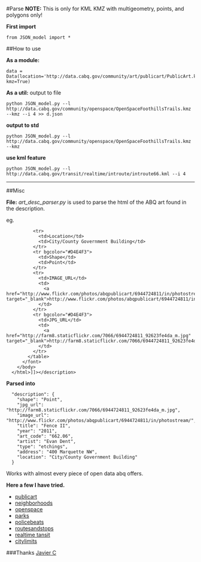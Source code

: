 #Parse
**NOTE:** This is only for KML KMZ with multigeometry, points, and polygons only!

**First import**

    from JSON_model import *

##How to use

**As a module:**

    data = Data(location='http://data.cabq.gov/community/art/publicart/PublicArt.kmz', kmz=True)

**As a util:**
output to file

    python JSON_model.py --l http://data.cabq.gov/community/openspace/OpenSpaceFoothillsTrails.kmz --kmz --i 4 >> d.json

**output to std**

    python JSON_model.py --l http://data.cabq.gov/community/openspace/OpenSpaceFoothillsTrails.kmz --kmz

**use kml feature**

    python JSON_model.py --l http://data.cabq.gov/transit/realtime/introute/introute66.kml --i 4

---

##Misc

**File:** *art_desc_parser.py* is used to parse the html of the ABQ art found in the description.

eg.


              <tr>
                <td>Location</td>
                <td>City/County Government Building</td>
              </tr>
              <tr bgcolor="#D4E4F3">
                <td>Shape</td>
                <td>Point</td>
              </tr>
              <tr>
                <td>IMAGE_URL</td>
                <td>
                  <a href="http://www.flickr.com/photos/abqpublicart/6944724811/in/photostream/" target="_blank">http://www.flickr.com/photos/abqpublicart/6944724811/in/photostream/</a>
                </td>
              </tr>
              <tr bgcolor="#D4E4F3">
                <td>JPG_URL</td>
                <td>
                  <a href="http://farm8.staticflickr.com/7066/6944724811_92623fe4da_m.jpg" target="_blank">http://farm8.staticflickr.com/7066/6944724811_92623fe4da_m.jpg</a>
                </td>
              </tr>
            </table>
          </font>
        </body>
      </html>]]></description>


**Parsed into**

      "description": {
        "shape": "Point",
        "jpg_url": "http://farm8.staticflickr.com/7066/6944724811_92623fe4da_m.jpg",
        "image_url": "http://www.flickr.com/photos/abqpublicart/6944724811/in/photostream/",
        "title": "Fence II",
        "year": "2011",
        "art_code": "662.06",
        "artist": "Evan Dent",
        "type": "etchings",
        "address": "400 Marquette NW",
        "location": "City/County Government Building"
      }

Works with almost every piece of open data abq offers. 

**Here a few I have tried.**

* [publicart](http://data.cabq.gov/community/art/publicart/)  
* [neighborhoods](http://data.cabq.gov/community/neighborhoods/)  
* [openspace](http://data.cabq.gov/community/openspace/)  
* [parks](http://data.cabq.gov/community/parksandrec/parks/)  
* [policebeats](http://data.cabq.gov/publicsafety/policebeats/)  
* [routesandstops](http://data.cabq.gov/transit/routesandstops/)  
* [realtime tansit](http://data.cabq.gov/transit/realtime/)  
* [citylimits](http://data.cabq.gov/government/citylimits/)


###Thanks [Javier C](http://twitter.com/_javierc)